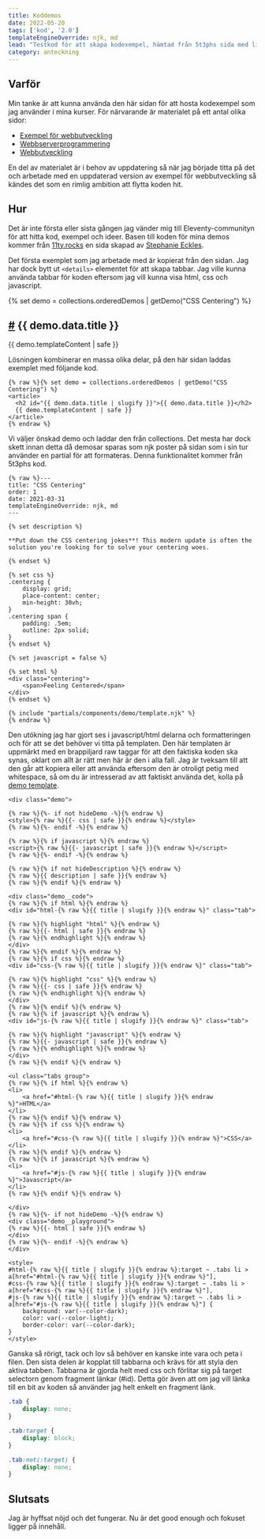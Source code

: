 ```yaml
---
title: Koddemos
date: 2022-05-20
tags: ['kod', '2.0']
templateEngineOverride: njk, md
lead: "Testkod för att skapa kodexempel, hämtad från 5t3phs sida med lite variation för att kunna visa annan kod är css."
category: anteckning
---
```


## Varför

Min tanke är att kunna använda den här sidan för att hosta kodexempel som jag använder i mina kurser. För närvarande är materialet på ett antal olika sidor:
* [Exempel för webbutveckling](https://jensnti.github.io/wu-exempel/)
* [Webbserverprogrammering](https://jens-andreasson.gitbook.io/webbserverprogrammering/)
* [Webbutveckling](https://jens-andreasson.gitbook.io/webbutveckling/)

En del av materialet är i behov av uppdatering så när jag började titta på det och arbetade med en uppdaterad version av exempel för webbutveckling så kändes det som en rimlig ambition att flytta koden hit.

## Hur

Det är inte första eller sista gången jag vänder mig till Eleventy-communityn för  att hitta kod, exempel och ideer. Basen till koden för mina demos kommer från [11ty.rocks](https://11ty.rocks/posts/eleventy-templating-static-code-demos/) en sida skapad av [Stephanie Eckles](https://twitter.com/5t3ph).

Det första exemplet som jag arbetade med är kopierat från den sidan. Jag har dock bytt ut ```<details>``` elementet för att skapa tabbar. Jag ville kunna använda tabbar för koden eftersom jag vill kunna visa html, css och javascript.

{% set demo = collections.orderedDemos | getDemo("CSS Centering") %}
<article>
    <h2 id="{{ demo.data.title | slugify }}">
        <a class="header-anchor" href="#{{ demo.data.title | slugify }}">
            <span aria-hidden="true">#</span></a> {{ demo.data.title }}
    </h2>
  {{ demo.templateContent | safe }}
</article>

Lösningen kombinerar en massa olika delar, på den här sidan laddas exemplet med följande kod.

```twig
{% raw %}{% set demo = collections.orderedDemos | getDemo("CSS Centering") %}
<article>
  <h2 id="{{ demo.data.title | slugify }}">{{ demo.data.title }}</h2>
  {{ demo.templateContent | safe }}
</article>
{% endraw %}
```

Vi väljer önskad demo och laddar den från collections. Det mesta har dock skett innan detta då demosar sparas som njk poster på sidan som i sin tur använder en partial för att formateras. Denna funktionalitet kommer från 5t3phs kod.

```twig
{% raw %}---
title: "CSS Centering"
order: 1
date: 2021-03-31
templateEngineOverride: njk, md
---

{% set description %}

**Put down the CSS centering jokes**! This modern update is often the solution you're looking for to solve your centering woes.

{% endset %}

{% set css %}
.centering {
    display: grid;
    place-content: center;
    min-height: 30vh;
}
.centering span {
    padding: .5em;
    outline: 2px solid;
}
{% endset %}

{% set javascript = false %}

{% set html %}
<div class="centering">
    <span>Feeling Centered</span>
</div>
{% endset %}

{% include "partials/components/demo/template.njk" %}
{% endraw %}
```

Den utökning jag har gjort ses i javascript/html delarna och formatteringen och för  att se det behöver vi titta på templaten. Den här templaten är uppmärkt med en brappiljard raw taggar för att den faktiska koden ska synas, oklart om allt är rätt men här är den i alla fall. Jag är tveksam till att den går att kopiera eller att använda eftersom den är otroligt petig med whitespace, så om du är intresserad av att faktiskt använda det, kolla på [demo template](https://github.com/jensnti/jensa.dev/tree/main/src/_includes/partials/components/demo/template.njk).

```twig
<div class="demo">

{% raw %}{%- if not hideDemo -%}{% endraw %}
<style>{% raw %}{{- css | safe }}{% endraw %}</style>
{% raw %}{%- endif -%}{% endraw %}

{% raw %}{% if javascript %}{% endraw %}
<script>{% raw %}{{- javascript | safe }}{% endraw %}</script>
{% raw %}{%- endif -%}{% endraw %}

{% raw %}{% if not hideDescription %}{% endraw %}
{% raw %}{{ description | safe }}{% endraw %}
{% raw %}{% endif %}{% endraw %}

<div class="demo__code">
{% raw %}{% if html %}{% endraw %}
<div id="html-{% raw %}{{ title | slugify }}{% endraw %}" class="tab">

{% raw %}{% highlight "html" %}{% endraw %}
{% raw %}{{- html | safe }}{% endraw %}
{% raw %}{% endhighlight %}{% endraw %}
</div>
{% raw %}{% endif %}{% endraw %}
{% raw %}{% if css %}{% endraw %}
<div id="css-{% raw %}{{ title | slugify }}{% endraw %}" class="tab">

{% raw %}{% highlight "css" %}{% endraw %}
{% raw %}{{- css | safe }}{% endraw %}
{% raw %}{% endhighlight %}{% endraw %}
</div>
{% raw %}{% endif %}{% endraw %}
{% raw %}{% if javascript %}{% endraw %}
<div id="js-{% raw %}{{ title | slugify }}{% endraw %}" class="tab">

{% raw %}{% highlight "javascript" %}{% endraw %}
{% raw %}{{- javascript | safe }}{% endraw %}
{% raw %}{% endhighlight %}{% endraw %}
</div>
{% raw %}{% endif %}{% endraw %}

<ul class="tabs group">
{% raw %}{% if html %}{% endraw %}
<li>
    <a href="#html-{% raw %}{{ title | slugify }}{% endraw %}">HTML</a>
</li>
{% raw %}{% endif %}{% endraw %}
{% raw %}{% if css %}{% endraw %}
<li>
    <a href="#css-{% raw %}{{ title | slugify }}{% endraw %}">CSS</a>
</li>
{% raw %}{% endif %}{% endraw %}
{% raw %}{% if javascript %}{% endraw %}
<li>
    <a href="#js-{% raw %}{{ title | slugify }}{% endraw %}">Javascript</a>
</li>
{% raw %}{% endif %}{% endraw %}

</div>
{% raw %}{%- if not hideDemo -%}{% endraw %}
<div class="demo__playground">
{% raw %}{{- html | safe }}{% endraw %}
</div>
{% raw %}{%- endif -%}{% endraw %}
</div>

<style>
#html-{% raw %}{{ title | slugify }}{% endraw %}:target ~ .tabs li > a[href="#html-{% raw %}{{ title | slugify }}{% endraw %}"],
#css-{% raw %}{{ title | slugify }}{% endraw %}:target ~ .tabs li > a[href="#css-{% raw %}{{ title | slugify }}{% endraw %}"],
#js-{% raw %}{{ title | slugify }}{% endraw %}:target ~ .tabs li > a[href="#js-{% raw %}{{ title | slugify }}{% endraw %}"] {
    background: var(--color-dark);
    color: var(--color-light);
    border-color: var(--color-dark);
}
</style>
```

Ganska så rörigt, tack och lov så behöver en kanske inte vara och peta i filen. Den sista delen är kopplat till tabbarna och krävs för att styla den aktiva tabben. Tabbarna är gjorda helt med css och förlitar sig på target selectorn genom fragment länkar (#id). Detta gör även att om jag vill länka till en bit av koden så använder jag helt enkelt en fragment länk.

```css
.tab {
    display: none;
}

.tab:target {
    display: block;
}

.tab:not(:target) {
    display: none;
}
```

## Slutsats

Jag är hyffsat nöjd och det fungerar. Nu är det good enough och fokuset ligger på innehåll.